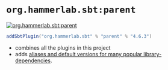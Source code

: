 # `org.hammerlab.sbt:parent`

[![org.hammerlab.sbt:parent](https://img.shields.io/badge/org.hammerlab.sbt:parent-4.6.3-green.svg)](http://search.maven.org/#search%7Cga%7C1%7Cg%3A%22org.hammerlab.sbt%22%20a%3A%22parent%22)

```scala
addSbtPlugin("org.hammerlab.sbt" % "parent" % "4.6.3")
```

- combines all the plugins in this project
- adds [aliases and default versions for many popular library-dependencies](src/main/scala/org/hammerlab/sbt/plugin/Parent.scala).
